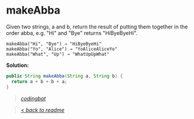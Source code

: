 # makeAbba

Given two strings, a and b, return the result of putting them together in the order abba, e.g. "Hi" and "Bye" returns "HiByeByeHi".

```
makeAbba("Hi", "Bye") → "HiByeByeHi"
makeAbba("Yo", "Alice") → "YoAliceAliceYo"
makeAbba("What", "Up") → "WhatUpUpWhat"
```

**Solution:**

```java
public String makeAbba(String a, String b) {
  return a + b + b + a;
}
```

> _[codingbat](http://codingbat.com/prob/p161056)_

> [< _back to readme_](FINDREPLACEREADME)